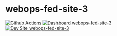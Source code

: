 # webops-fed-site-3

[![Github Actions](https://github.com/ryanshoover/webops-fed-site-3/actions/workflows/build_deploy_and_test.yml/badge.svg)](https://github.com/ryanshoover/webops-fed-site-3/actions/workflows/build_deploy_and_test.yml)
[![Dashboard webops-fed-site-3](https://img.shields.io/badge/dashboard-webops_fed_site_2-yellow.svg)](https://dashboard.pantheon.io/sites/0f6fedf5-a37b-4c8b-9833-1712f8d50ba5#dev/code)
[![Dev Site webops-fed-site-3](https://img.shields.io/badge/site-webops_fed_site_2-blue.svg)](http://dev-webops-fed-site-3.pantheonsite.io/)
